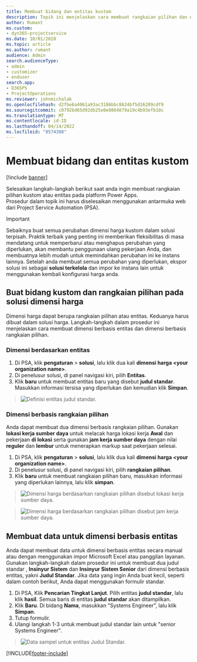 ```yaml
---
title: Membuat bidang dan entitas kustom
description: Topik ini menjelaskan cara membuat rangkaian pilihan dan entitas dalam solusi anda sendiri di platform Power Apps.
author: Rumant
ms.custom:
- dyn365-projectservice
ms.date: 10/01/2020
ms.topic: article
ms.author: rumant
audience: Admin
search.audienceType:
- admin
- customizer
- enduser
search.app:
- D365PS
- ProjectOperations
ms.reviewer: johnmichalak
ms.openlocfilehash: d2fbe6a4061a93ac3186bbc8624bf5d16209cdf9
ms.sourcegitcommit: c0792bd65d92db25e0e8864879a19c4b93efb10c
ms.translationtype: MT
ms.contentlocale: id-ID
ms.lasthandoff: 04/14/2022
ms.locfileid: "8574388"
---
```

# <a name="create-custom-fields-and-entities"></a>Membuat bidang dan entitas kustom 

[!include [banner](../includes/psa-now-project-operations.md)]

Selesaikan langkah-langkah berikut saat anda ingin membuat rangkaian pilihan kustom atau entitas pada platform Power Apps.  
Prosedur dalam topik ini harus diselesaikan menggunakan antarmuka web dari Project Service Automation (PSA).

> [!IMPORTANT]
> Sebaiknya buat semua perubahan dimensi harga kustom dalam solusi terpisah. Praktik terbaik yang penting ini memberikan fleksibilitas di masa mendatang untuk memperbarui atau menghapus perubahan yang diperlukan, akan membantu penggunaan ulang pekerjaan Anda, dan membuatnya lebih mudah untuk memindahkan perubahan ini ke instans lainnya. Setelah anda membuat semua perubahan yang diperlukan, ekspor solusi ini sebagai **solusi terkelola** dan impor ke instans lain untuk menggunakan kembali konfigurasi harga anda.

  
## <a name="create-custom-fields-and-option-sets-in-the-pricing-dimension-solution"></a>Buat bidang kustom dan rangkaian pilihan pada solusi dimensi harga

Dimensi harga dapat berupa rangkaian pilihan atau entitas. Keduanya harus dibuat dalam solusi harga. Langkah-langkah dalam prosedur ini menjelaskan cara membuat dimensi berbasis entitas dan dimensi berbasis rangkaian pilihan.

### <a name="entity-based-dimensions"></a>Dimensi berdasarkan entitas

1. Di PSA, klik **pengaturan** > **solusi**, lalu klik dua kali **dimensi harga \<your organization name>**.
2. Di penelusur solusi, di panel navigasi kiri, pilih **Entitas**.
3. Klik **baru** untuk membuat entitas baru yang disebut **judul standar**. Masukkan informasi tersisa yang diperlukan dan kemudian klik **Simpan**.

> ![Definisi entitas judul standar.](media/Standard-Title-entity-definition.png)


### <a name="option-set-based-dimensions"></a>Dimensi berbasis rangkaian pilihan 
Anda dapat membuat dua dimensi berbasis rangkaian pilihan. Gunakan **lokasi kerja sumber daya** untuk melacak harga lokasi kerja **Awal** dan pekerjaan **di lokasi** serta gunakan **jam kerja sumber daya** dengan nilai **reguler** dan **lembur** untuk menerapkan markup saat pekerjaan selesai.


1. Di PSA, klik **pengaturan** > **solusi**, lalu klik dua kali  **dimensi harga \<your organization name>**. 
2. Di penelusur solusi, di panel navigasi kiri, pilih  **rangkaian pilihan**. 
3. Klik **baru** untuk membuat rangkaian pilihan baru, masukkan informasi yang diperlukan lainnya, lalu klik **simpan**.

> ![Dimensi harga berdasarkan rangkaian pilihan disebut lokasi kerja sumber daya.](media/Option-set-PD-called-Resource-Work-Location.png)

> ![Dimensi harga berdasarkan rangkaian pilihan disebut jam kerja sumber daya.](media/Option-set-PD-called-Resource-Work-Hours.PNG)


## <a name="create-data-for-entity-based-dimensions"></a>Membuat data untuk dimensi berbasis entitas

Anda dapat membuat data untuk dimensi berbasis entitas secara manual atau dengan menggunakan impor Microsoft Excel atau panggilan layanan. Gunakan langkah-langkah dalam prosedur ini untuk membuat dua judul standar , **Insinyur Sistem** dan **Insinyur Sistem Senior** dari dimensi berbasis entitas, yakni **Judul Standar**. Jika data yang ingin Anda buat kecil, seperti dalam contoh berikut, Anda dapat menggunakan formulir standar.

1. Di PSA, Klik **Pencarian Tingkat Lanjut**. Pilih entitas **judul standar**, lalu klik **hasil**. Semua baris di entitas **judul standar** akan ditampilkan.
2. Klik **Baru**. Di bidang **Nama**, masukkan "Systems Engineer", lalu klik **Simpan**.
3. Tutup formulir. 
4. Ulangi langkah 1-3 untuk membuat judul standar lain untuk "senior Systems Engineer".

> ![Data sampel untuk entitas Judul Standar.](media/ST-data.png)




[!INCLUDE[footer-include](../includes/footer-banner.md)]
